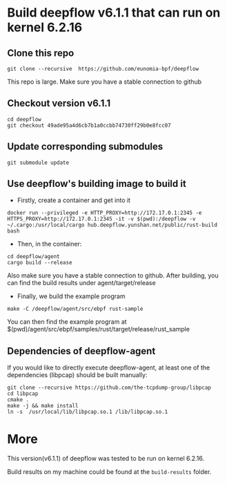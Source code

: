 # Build deepflow v6.1.1 that can run on kernel 6.2.16

## Clone this repo
```console
git clone --recursive  https://github.com/eunomia-bpf/deepflow
```

This repo is large. Make sure you have a stable connection to github

## Checkout version v6.1.1

```console
cd deepflow
git checkout 49ade95a4d6cb7b1a0ccbb74730ff29b0e8fcc07
```

## Update corresponding submodules

```console
git submodule update
```

## Use deepflow's building image to build it

- Firstly, create a container and get into it

```
docker run --privileged -e HTTP_PROXY=http://172.17.0.1:2345 -e HTTPS_PROXY=http://172.17.0.1:2345 -it -v $(pwd):/deepflow -v ~/.cargo:/usr/local/cargo hub.deepflow.yunshan.net/public/rust-build bash
```

- Then, in the container:
```console
cd deepflow/agent
cargo build --release
```
Also make sure you have a stable connection to github.
After building, you can find the build results under agent/target/release

- Finally, we build the example program
```console
make -C /deepflow/agent/src/ebpf rust-sample
```
You can then find the example program at $(pwd)/agent/src/ebpf/samples/rust/target/release/rust_sample

## Dependencies of deepflow-agent
If you would like to directly execute deepflow-agent, at least one of the dependencies (libpcap) should be built manually:
```console
git clone --recursive https://github.com/the-tcpdump-group/libpcap
cd libpcap
cmake .
make -j && make install
ln -s  /usr/local/lib/libpcap.so.1 /lib/libpcap.so.1 
```
# More
This version(v6.1.1) of deepflow was tested to be run on kernel 6.2.16.

Build results on my machine could be found at the `build-results` folder.

